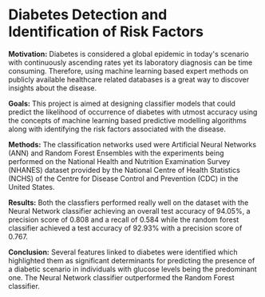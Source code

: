 # Diabetes Detection and Identification of Risk Factors


**Motivation:** Diabetes is considered a global epidemic in today's scenario
with continuously ascending rates yet its laboratory diagnosis can be time
consuming. Therefore, using machine learning based expert methods on publicly 
available healthcare related databases is a great way to discover insights
about the disease.

**Goals:** This project is aimed at designing classifier models that could predict
the likelihood of occurrence of diabetes with utmost accuracy using the
concepts of machine learning based predictive modelling algorithms along
with identifying the risk factors associated with the disease.

**Methods:** The classification networks used were Artificial Neural Networks
(ANN) and Random Forest Ensembles with the experiments being performed
on the National Health and Nutrition Examination Survey (NHANES) dataset
provided by the National Centre of Health Statistics (NCHS) of the Centre
for Disease Control and Prevention (CDC) in the United States.

**Results:** Both the classfiers performed really well on the dataset with the
Neural Network classifier achieving an overall test accuracy of 94.05%, a 
precision score of 0.808 and a recall of 0.584 while the random forest classifier
achieved a test accuracy of 92.93% with a precision score of 0.767.

**Conclusion:** Several features linked to diabetes were identified which highlighted
them as significant determinants for predicting the presence of a diabetic scenario 
in individuals with glucose levels being the predominant one.
The Neural Network classifier outperformed the Random Forest classifier.
